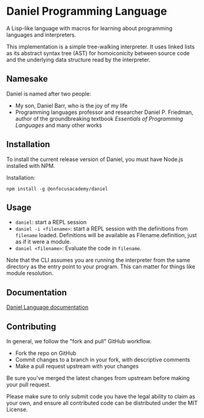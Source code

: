 # Daniel Programming Language

A Lisp-like language with macros for learning about programming languages and interpreters.

This implementation is a simple tree-walking interpreter. It uses linked lists as its abstract syntax tree (AST) for homoiconicity between source code and the underlying data structure read by the interpreter.

## Namesake

Daniel is named after two people:

- My son, Daniel Barr, who is the joy of my life
- Programming languages professor and researcher Daniel P. Friedman, author of the groundbreaking textbook _Essentials of Programming Languages_ and many other works

## Installation

To install the current release version of Daniel, you must have Node.js installed with NPM.

Installation:

```shell
npm install -g @onfocusacademy/daniel
```

## Usage

- `daniel`: start a REPL session
- `daniel -i <filename>`: start a REPL session with the definitions from `filename` loaded. Definitions will be available as Filename.definition, just as if it were a module.
- `daniel <filename>`: Evaluate the code in `filename`.

Note that the CLI assumes you are running the interpreter from the same directory as the entry point to your program. This can matter for things like module resolution.

## Documentation

[Daniel Language documentation](./docs/README.md)

## Contributing

In general, we follow the "fork and pull" GitHub workflow.

- Fork the repo on GitHub
- Commit changes to a branch in your fork, with descriptive comments
- Make a pull request upstream with your changes

Be sure you've merged the latest changes from upstream before making your pull request.

Please make sure to only submit code you have the legal ability to claim as your own, and ensure all contributed code can be distributed under the MIT License.

